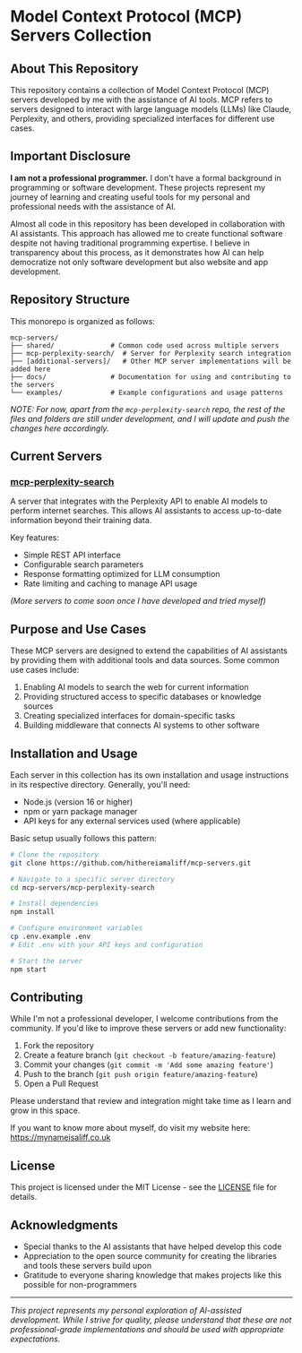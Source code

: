 # Model Context Protocol (MCP) Servers Collection

## About This Repository

This repository contains a collection of Model Context Protocol (MCP) servers developed by me with the assistance of AI tools. MCP refers to servers designed to interact with large language models (LLMs) like Claude, Perplexity, and others, providing specialized interfaces for different use cases.

## Important Disclosure

**I am not a professional programmer.** I don't have a formal background in programming or software development. These projects represent my journey of learning and creating useful tools for my personal and professional needs with the assistance of AI.

Almost all code in this repository has been developed in collaboration with AI assistants. This approach has allowed me to create functional software despite not having traditional programming expertise. I believe in transparency about this process, as it demonstrates how AI can help democratize not only software development but also website and app development.

## Repository Structure

This monorepo is organized as follows:

```
mcp-servers/
├── shared/              # Common code used across multiple servers
├── mcp-perplexity-search/  # Server for Perplexity search integration
├── [additional-servers]/   # Other MCP server implementations will be added here
├── docs/                # Documentation for using and contributing to the servers
└── examples/            # Example configurations and usage patterns
```

*NOTE: For now, apart from the `mcp-perplexity-search` repo, the rest of the files and folders are still under development, and I will update and push the changes here accordingly.*

## Current Servers

### [mcp-perplexity-search](https://github.com/hithereiamaliff/mcp-servers/tree/main/mcp-perplexity-search)

A server that integrates with the Perplexity API to enable AI models to perform internet searches. This allows AI assistants to access up-to-date information beyond their training data.

Key features:
- Simple REST API interface
- Configurable search parameters
- Response formatting optimized for LLM consumption
- Rate limiting and caching to manage API usage

*(More servers to come soon once I have developed and tried myself)*

## Purpose and Use Cases

These MCP servers are designed to extend the capabilities of AI assistants by providing them with additional tools and data sources. Some common use cases include:

1. Enabling AI models to search the web for current information
2. Providing structured access to specific databases or knowledge sources
3. Creating specialized interfaces for domain-specific tasks
4. Building middleware that connects AI systems to other software

## Installation and Usage

Each server in this collection has its own installation and usage instructions in its respective directory. Generally, you'll need:

- Node.js (version 16 or higher)
- npm or yarn package manager
- API keys for any external services used (where applicable)

Basic setup usually follows this pattern:

```bash
# Clone the repository
git clone https://github.com/hithereiamaliff/mcp-servers.git

# Navigate to a specific server directory
cd mcp-servers/mcp-perplexity-search

# Install dependencies
npm install

# Configure environment variables
cp .env.example .env
# Edit .env with your API keys and configuration

# Start the server
npm start
```

## Contributing

While I'm not a professional developer, I welcome contributions from the community. If you'd like to improve these servers or add new functionality:

1. Fork the repository
2. Create a feature branch (`git checkout -b feature/amazing-feature`)
3. Commit your changes (`git commit -m 'Add some amazing feature'`)
4. Push to the branch (`git push origin feature/amazing-feature`)
5. Open a Pull Request

Please understand that review and integration might take time as I learn and grow in this space.

If you want to know more about myself, do visit my website here: https://mynameisaliff.co.uk

## License

This project is licensed under the MIT License - see the [LICENSE](LICENSE) file for details.

## Acknowledgments

- Special thanks to the AI assistants that have helped develop this code
- Appreciation to the open source community for creating the libraries and tools these servers build upon
- Gratitude to everyone sharing knowledge that makes projects like this possible for non-programmers

---

*This project represents my personal exploration of AI-assisted development. While I strive for quality, please understand that these are not professional-grade implementations and should be used with appropriate expectations.*
